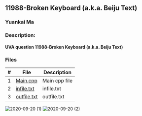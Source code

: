 ## 11988-Broken Keyboard (a.k.a. Beiju Text)
### Yuankai Ma
### Description:
#### UVA question 11988-Broken Keyboard (a.k.a. Beiju Text)

### Files

|   #   | File            | Description                                        |
| :---: | --------------- | -------------------------------------------------- |
|   1   | <a href="https://github.com/Kyrie-Ma/4883-Programming_Techniques-Ma/blob/master/Assignment/P03/11988/main.cpp" > Main.cpp         | Main cpp file      |
|   2   | <a href="https://github.com/Kyrie-Ma/4883-Programming_Techniques-Ma/blob/master/Assignment/P03/11988/infile.txt" > infile.txt         | infile.txt      |
|   3   | <a href="https://github.com/Kyrie-Ma/4883-Programming_Techniques-Ma/blob/master/Assignment/P03/11988/outfile.txt" > outfile.txt         | outfile.txt      |

![2020-09-20 (1)](https://user-images.githubusercontent.com/60235679/93712700-16997300-fb1d-11ea-9a3b-719cff687de6.png)
![2020-09-20 (2)](https://user-images.githubusercontent.com/60235679/93712701-17caa000-fb1d-11ea-807a-b1570fbe91b4.png)
